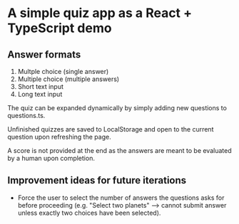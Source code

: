 # A simple quiz app as a React + TypeScript demo

## Answer formats
1. Multple choice (single answer)
2. Multiple choice (multiple answers)
3. Short text input
4. Long text input

The quiz can be expanded dynamically by simply adding new questions to questions.ts.

Unfinished quizzes are saved to LocalStorage and open to the current question upon refreshing the page. 

A score is not provided at the end as the answers are meant to be evaluated by a human upon completion.

## Improvement ideas for future iterations
- Force the user to select the number of answers the questions asks for before proceeding (e.g. "Select two planets" --> cannot submit answer unless exactly two choices have been selected).
